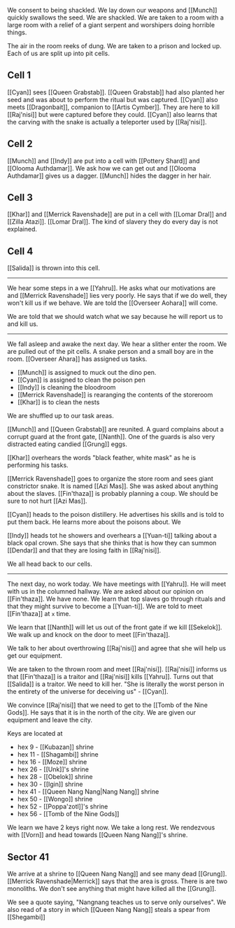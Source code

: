 We consent to being shackled. We lay down our weapons and [[Munch]] quickly swallows the seed. We are shackled. We are taken to a room with a large room with a relief of a giant serpent and worshipers doing horrible things.

 The air in the room reeks of dung. We are taken to a prison and locked up. Each of us are split up into pit cells. 

## Cell 1 
 
 [[Cyan]] sees [[Queen Grabstab]]. [[Queen Grabstab]] had also planted her seed and was about to perform the ritual but was captured. [[Cyan]] also meets [[Dragonbait]], companion to [[Artis Cymber]]. They are here to kill [[Raj'nisi]] but were captured before they could. [[Cyan]] also learns that the carving with the snake is actually a teleporter used by [[Raj'nisi]].

## Cell 2

[[Munch]] and [[Indy]] are put into a cell with [[Pottery Shard]] and [[Olooma Authdamar]]. We ask how we can get out and [[Olooma Authdamar]] gives us a dagger. [[Munch]] hides the dagger in her hair.

## Cell 3

[[Khar]] and [[Merrick Ravenshade]] are put in a cell with [[Lomar Dral]] and [[Zilla Atazi]]. [[Lomar Dral]]. The kind of slavery they do every day is not explained.

## Cell 4

[[Salida]] is thrown into this cell.

---
We hear some steps in a we [[Yahru]]. He asks what our motivations are and [[Merrick Ravenshade]] lies very poorly. He says that if we do well, they won't kill us if we behave. We are told the [[Overseer Aohara]] will come. 

We are told that we should watch what we say because he will report us to and kill us.

---

We fall asleep and awake the next day. We hear a slither enter the room. We are pulled out of the pit cells. A snake person and a small boy are in the room. [[Overseer Ahara]] has assigned us tasks. 

- [[Munch]] is assigned to muck out the dino pen.
- [[Cyan]] is assigned to clean the poison pen
- [[Indy]] is cleaning the bloodroom
- [[Merrick Ravenshade]] is rearanging the contents of the storeroom
- [[Khar]] is to clean the nests

We are shuffled up to our task areas.

[[Munch]] and [[Queen Grabstab]] are reunited. A guard complains about a corrupt guard at the front gate, [[Nanth]]. One of the guards is also very distracted eating candied [[Grung]] eggs. 

[[Khar]] overhears the words "black feather, white mask" as he is performing his tasks. 

[[Merrick Ravenshade]] goes to organize the store room and sees giant constrictor snake. It is named [[Azi Mas]]. She was asked about anything about the slaves. [[Fin'thaza]] is probably planning a coup. We should be sure to not hurt [[Azi Mas]].

[[Cyan]] heads to the poison distillery. He advertises his skills and is told to put them back. He learns more about the poisons about. We 

[[Indy]] heads tot he showers and overhears a [[Yuan-ti]] talking about a black opal crown. She says that she thinks that is how they can summon [[Dendar]] and that they are losing faith in [[Raj'nisi]].

We all head back to our cells.

---
 The next day, no work today. We have meetings with [[Yahru]]. He will meet with us in the columned hallway. We are asked about our opinion on [[Fin'thaza]]. We have none. We learn that top slaves go through rituals and that they might survive to become a [[Yuan-ti]]. We are told to meet [[Fin'thaza]] at `x` time. 

We learn that [[Nanth]] will let us out of the front gate if we kill [[Sekelok]]. We walk up and knock on the door to meet [[Fin'thaza]].

We talk to her about overthrowing [[Raj'nisi]] and agree that she will help us get our equipment.

We are taken to the thrown room and meet [[Raj'nisi]]. [[Raj'nisi]] informs us that [[Fin'thaza]] is a traitor and [[Raj'nisi]] kills [[Yahru]]. Turns out that [[Salida]] is a traitor. We need to kill her. "She is literally the worst person in the entirety of the universe for deceiving us" - [[Cyan]].

We convince [[Raj'nisi]] that we need to get to the [[Tomb of the Nine Gods]]. He says that it is in the north of the city. We are given our equipment and leave the city.

Keys are located at
- hex 9 - [[Kubazan]] shrine
- hex 11 - [[Shagambi]] shrine
- hex 16 - [[Moze]] shrine
- hex 26 - [[Unk]]'s shrine
- hex 28 - [[Obelok]] shrine
- hex 30 - [[Igin]] shrine
- hex 41 - [[Queen Nang Nang|Nang Nang]] shrine
- hex 50 - [[Wongo]] shrine
- hex 52 - [[Poppa'zotl]]'s shrine
- hex 56 - [[Tomb of the Nine Gods]]

We learn we have 2 keys right now. We take a long rest. We rendezvous with [[Vorn]] and head towards [[Queen Nang Nang]]'s shrine. 

## Sector 41

We arrive at a shrine to [[Queen Nang Nang]] and see many dead [[Grung]]. [[Merrick Ravenshade|Merrick]] says that the area is gross. There is are two monoliths. We don't see anything that might have killed all the [[Grung]]. 

We see a quote saying, "Nangnang teaches us to serve only ourselves". We also read of a story in which [[Queen Nang Nang]] steals a spear from [[Shegambi]]